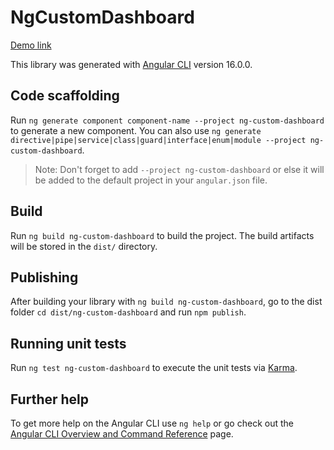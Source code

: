 # NgCustomDashboard

[Demo link](https://oleg59.github.io/ng-custom-dashboard/)

This library was generated with [Angular CLI](https://github.com/angular/angular-cli) version 16.0.0.

## Code scaffolding

Run `ng generate component component-name --project ng-custom-dashboard` to generate a new component. You can also use `ng generate directive|pipe|service|class|guard|interface|enum|module --project ng-custom-dashboard`.

> Note: Don't forget to add `--project ng-custom-dashboard` or else it will be added to the default project in your `angular.json` file.

## Build

Run `ng build ng-custom-dashboard` to build the project. The build artifacts will be stored in the `dist/` directory.

## Publishing

After building your library with `ng build ng-custom-dashboard`, go to the dist folder `cd dist/ng-custom-dashboard` and run `npm publish`.

## Running unit tests

Run `ng test ng-custom-dashboard` to execute the unit tests via [Karma](https://karma-runner.github.io).

## Further help

To get more help on the Angular CLI use `ng help` or go check out the [Angular CLI Overview and Command Reference](https://angular.io/cli) page.
